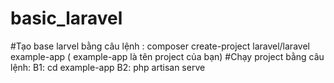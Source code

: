 # basic_laravel

#Tạo base larvel bằng câu lệnh : composer create-project laravel/laravel example-app ( example-app là tên project của bạn)
#Chạy project bằng câu lệnh: B1: cd example-app
                             B2: php artisan serve

